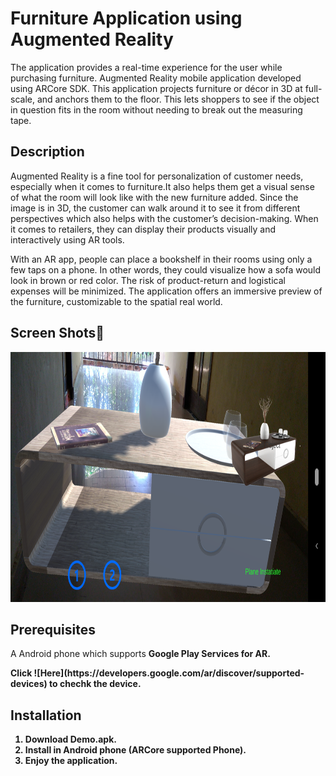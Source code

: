 # Furniture Application using Augmented Reality
The application provides a real-time experience for the user while purchasing furniture. Augmented Reality mobile application developed using ARCore SDK. This application projects furniture or décor in 3D at full-scale, and anchors them to the floor. This lets shoppers to see if the object in question fits in the room without needing to break out the measuring tape. 

## Description
Augmented Reality is a fine tool for personalization of customer needs, especially when it comes to furniture.It also helps them get a visual sense of what the room will look like with the new furniture added. Since the image is in 3D, the customer can walk around it to see it from different perspectives which also helps with the customer’s decision-making. When it comes to retailers, they can display their products visually and interactively using AR tools. 


With an AR app, people can place a bookshelf in their rooms using only a few taps on a phone. In other words, they could visualize how a sofa would look in brown or red color. The risk of product-return and logistical expenses will be minimized. The application offers an immersive preview of the furniture, customizable to the spatial real world.

## Screen Shots:iphone:
<img src="https://github.com/Arunkumarvallal/Arfurniture/blob/master/Screen%20Shots/Screenshot_20200315-123204.png" width="1080" height="400"/>

## Prerequisites
<p>A Android phone which supports <b>Google Play Services for AR<b>.</p>
 Click ![Here](https://developers.google.com/ar/discover/supported-devices) to chechk the device.
  
## Installation

1. Download Demo.apk.
2. Install in Android phone (ARCore supported Phone).
3. Enjoy the application.
